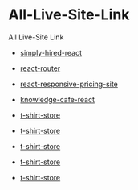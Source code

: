 # All-Live-Site-Link

All Live-Site Link

- [simply-hired-react](https://simplyhired-react-fakrul-hossain.netlify.app/) <br>

- [react-router](https://react-router-fakrul-hossain.netlify.app/)<br>

- [react-responsive-pricing-site](https://react-responsive-pricing-site-fakrul.netlify.app/) <br>

- [knowledge-cafe-react](https://knowledge-cafe-fakrul-hossain.netlify.app/) <br>

- [t-shirt-store](https://t-shirt-store-fakrul-hossain.netlify.app/) <br>

- [t-shirt-store](https://t-shirt-store-fakrul-hossain.netlify.app/) <br>

- [t-shirt-store](https://t-shirt-store-fakrul-hossain.netlify.app/) <br>

- [t-shirt-store](https://t-shirt-store-fakrul-hossain.netlify.app/) <br>

- [t-shirt-store](https://t-shirt-store-fakrul-hossain.netlify.app/) <br>
